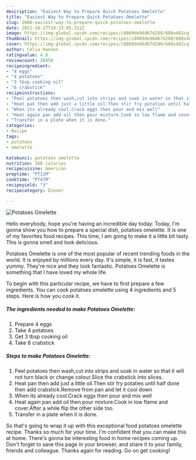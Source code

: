```yaml
---
description: "Easiest Way to Prepare Quick Potatoes Omelette"
title: "Easiest Way to Prepare Quick Potatoes Omelette"
slug: 2600-easiest-way-to-prepare-quick-potatoes-omelette
date: 2021-10-27T19:33:05.312Z
image: https://img-global.cpcdn.com/recipes/c8089de96d67d280/680x482cq70/potatoes-omelette-recipe-main-photo.jpg
thumbnail: https://img-global.cpcdn.com/recipes/c8089de96d67d280/680x482cq70/potatoes-omelette-recipe-main-photo.jpg
cover: https://img-global.cpcdn.com/recipes/c8089de96d67d280/680x482cq70/potatoes-omelette-recipe-main-photo.jpg
author: Celia Hansen
ratingvalue: 4.8
reviewcount: 20450
recipeingredient:
- "4 eggs"
- "4 potatoes"
- "3 tbsp cooking oil"
- "6 crabstick"
recipeinstructions:
- "Peel potatoes then wash,cut into strips and soak in water so that it will not turn black or change colour.Slice the crabstick into slices."
- "Heat pan then add just a little oil.Then stir fry potaties until half done then add crabstick.Remove from pan and let it cool down"
- "When its already cool.Crack eggs then pour and mix well"
- "Heat again pan add oil then pour mixture.Cook in low flame and cover.After a while flip the other side too."
- "Transfer in a plate when it is done."
categories:
- Recipe
tags:
- potatoes
- omelette

katakunci: potatoes omelette 
nutrition: 260 calories
recipecuisine: American
preptime: "PT11M"
cooktime: "PT47M"
recipeyield: "3"
recipecategory: Dinner

---
```



![Potatoes Omelette](https://img-global.cpcdn.com/recipes/c8089de96d67d280/680x482cq70/potatoes-omelette-recipe-main-photo.jpg)

Hello everybody, hope you're having an incredible day today. Today, I'm gonna show you how to prepare a special dish, potatoes omelette. It is one of my favorites food recipes. This time, I am going to make it a little bit tasty. This is gonna smell and look delicious.



Potatoes Omelette is one of the most popular of recent trending foods in the world. It is enjoyed by millions every day. It's simple, it is fast, it tastes yummy. They're nice and they look fantastic. Potatoes Omelette is something that I have loved my whole life.


To begin with this particular recipe, we have to first prepare a few ingredients. You can cook potatoes omelette using 4 ingredients and 5 steps. Here is how you cook it.

<!--inarticleads1-->

##### The ingredients needed to make Potatoes Omelette:

1. Prepare 4 eggs
1. Take 4 potatoes
1. Get 3 tbsp cooking oil
1. Take 6 crabstick




<!--inarticleads2-->

##### Steps to make Potatoes Omelette:

1. Peel potatoes then wash,cut into strips and soak in water so that it will not turn black or change colour.Slice the crabstick into slices.
1. Heat pan then add just a little oil.Then stir fry potaties until half done then add crabstick.Remove from pan and let it cool down
1. When its already cool.Crack eggs then pour and mix well
1. Heat again pan add oil then pour mixture.Cook in low flame and cover.After a while flip the other side too.
1. Transfer in a plate when it is done.




So that's going to wrap it up with this exceptional food potatoes omelette recipe. Thanks so much for your time. I'm confident that you can make this at home. There's gonna be interesting food in home recipes coming up. Don't forget to save this page in your browser, and share it to your family, friends and colleague. Thanks again for reading. Go on get cooking!
